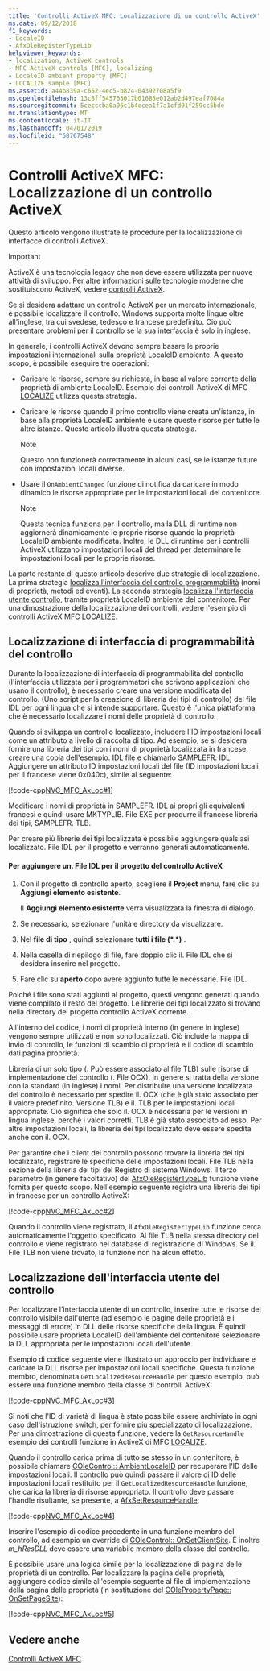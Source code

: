 ```yaml
---
title: 'Controlli ActiveX MFC: Localizzazione di un controllo ActiveX'
ms.date: 09/12/2018
f1_keywords:
- LocaleID
- AfxOleRegisterTypeLib
helpviewer_keywords:
- localization, ActiveX controls
- MFC ActiveX controls [MFC], localizing
- LocaleID ambient property [MFC]
- LOCALIZE sample [MFC]
ms.assetid: a44b839a-c652-4ec5-b824-04392708a5f9
ms.openlocfilehash: 13c8ff545763017b01685e012ab2d497eaf7084a
ms.sourcegitcommit: 5cecccba0a96c1b4ccea1f7a1cfd91f259cc5bde
ms.translationtype: MT
ms.contentlocale: it-IT
ms.lasthandoff: 04/01/2019
ms.locfileid: "58767548"
---
```

# <a name="mfc-activex-controls-localizing-an-activex-control"></a>Controlli ActiveX MFC: Localizzazione di un controllo ActiveX

Questo articolo vengono illustrate le procedure per la localizzazione di interfacce di controlli ActiveX.

>[!IMPORTANT]
> ActiveX è una tecnologia legacy che non deve essere utilizzata per nuove attività di sviluppo. Per altre informazioni sulle tecnologie moderne che sostituiscono ActiveX, vedere [controlli ActiveX](activex-controls.md).

Se si desidera adattare un controllo ActiveX per un mercato internazionale, è possibile localizzare il controllo. Windows supporta molte lingue oltre all'inglese, tra cui svedese, tedesco e francese predefinito. Ciò può presentare problemi per il controllo se la sua interfaccia è solo in inglese.

In generale, i controlli ActiveX devono sempre basare le proprie impostazioni internazionali sulla proprietà LocaleID ambiente. A questo scopo, è possibile eseguire tre operazioni:

- Caricare le risorse, sempre su richiesta, in base al valore corrente della proprietà di ambiente LocaleID. Esempio dei controlli ActiveX di MFC [LOCALIZE](../overview/visual-cpp-samples.md) utilizza questa strategia.

- Caricare le risorse quando il primo controllo viene creata un'istanza, in base alla proprietà LocaleID ambiente e usare queste risorse per tutte le altre istanze. Questo articolo illustra questa strategia.

    > [!NOTE]
    >  Questo non funzionerà correttamente in alcuni casi, se le istanze future con impostazioni locali diverse.

- Usare il `OnAmbientChanged` funzione di notifica da caricare in modo dinamico le risorse appropriate per le impostazioni locali del contenitore.

    > [!NOTE]
    >  Questa tecnica funziona per il controllo, ma la DLL di runtime non aggiornerà dinamicamente le proprie risorse quando la proprietà LocaleID ambiente modificata. Inoltre, le DLL di runtime per i controlli ActiveX utilizzano impostazioni locali del thread per determinare le impostazioni locali per le proprie risorse.

La parte restante di questo articolo descrive due strategie di localizzazione. La prima strategia [localizza l'interfaccia del controllo programmabilità](#_core_localizing_your_control.92.s_programmability_interface) (nomi di proprietà, metodi ed eventi). La seconda strategia [localizza l'interfaccia utente controllo](#_core_localizing_the_control.92.s_user_interface), tramite proprietà LocaleID ambiente del contenitore. Per una dimostrazione della localizzazione dei controlli, vedere l'esempio di controlli ActiveX MFC [LOCALIZE](../overview/visual-cpp-samples.md).

##  <a name="_core_localizing_your_control.92.s_programmability_interface"></a> Localizzazione di interfaccia di programmabilità del controllo

Durante la localizzazione di interfaccia di programmabilità del controllo (l'interfaccia utilizzata per i programmatori che scrivono applicazioni che usano il controllo), è necessario creare una versione modificata del controllo. (Uno script per la creazione di libreria dei tipi di controllo) del file IDL per ogni lingua che si intende supportare. Questo è l'unica piattaforma che è necessario localizzare i nomi delle proprietà di controllo.

Quando si sviluppa un controllo localizzato, includere l'ID impostazioni locali come un attributo a livello di raccolta di tipo. Ad esempio, se si desidera fornire una libreria dei tipi con i nomi di proprietà localizzata in francese, creare una copia dell'esempio. IDL file e chiamarlo SAMPLEFR. IDL. Aggiungere un attributo ID impostazioni locali del file (ID impostazioni locali per il francese viene 0x040c), simile al seguente:

[!code-cpp[NVC_MFC_AxLoc#1](../mfc/codesnippet/cpp/mfc-activex-controls-localizing-an-activex-control_1.idl)]

Modificare i nomi di proprietà in SAMPLEFR. IDL ai propri gli equivalenti francesi e quindi usare MKTYPLIB. File EXE per produrre il francese libreria dei tipi, SAMPLEFR. TLB.

Per creare più librerie dei tipi localizzata è possibile aggiungere qualsiasi localizzato. File IDL per il progetto e verranno generati automaticamente.

#### <a name="to-add-an-idl-file-to-your-activex-control-project"></a>Per aggiungere un. File IDL per il progetto del controllo ActiveX

1. Con il progetto di controllo aperto, scegliere il **Project** menu, fare clic su **Aggiungi elemento esistente**.

   Il **Aggiungi elemento esistente** verrà visualizzata la finestra di dialogo.

1. Se necessario, selezionare l'unità e directory da visualizzare.

1. Nel **file di tipo** , quindi selezionare **tutti i file (\*.\*)** .

1. Nella casella di riepilogo di file, fare doppio clic il. File IDL che si desidera inserire nel progetto.

1. Fare clic su **aperto** dopo avere aggiunto tutte le necessarie. File IDL.

Poiché i file sono stati aggiunti al progetto, questi vengono generati quando viene compilato il resto del progetto. Le librerie dei tipi localizzato si trovano nella directory del progetto controllo ActiveX corrente.

All'interno del codice, i nomi di proprietà interno (in genere in inglese) vengono sempre utilizzati e non sono localizzati. Ciò include la mappa di invio di controllo, le funzioni di scambio di proprietà e il codice di scambio dati pagina proprietà.

Libreria di un solo tipo (. Può essere associato al file TLB) sulle risorse di implementazione del controllo (. File OCX). In genere si tratta della versione con la standard (in inglese) i nomi. Per distribuire una versione localizzata del controllo è necessario per spedire il. OCX (che è già stato associato per il valore predefinito. Versione TLB) e il. TLB per le impostazioni locali appropriate. Ciò significa che solo il. OCX è necessaria per le versioni in lingua inglese, perché i valori corretti. TLB è già stato associato ad esso. Per altre impostazioni locali, la libreria dei tipi localizzato deve essere spedita anche con il. OCX.

Per garantire che i client del controllo possono trovare la libreria dei tipi localizzato, registrare le specifiche delle impostazioni locali. File TLB nella sezione della libreria dei tipi del Registro di sistema Windows. Il terzo parametro (in genere facoltativo) del [AfxOleRegisterTypeLib](../mfc/reference/registering-ole-controls.md#afxoleregistertypelib) funzione viene fornita per questo scopo. Nell'esempio seguente registra una libreria dei tipi in francese per un controllo ActiveX:

[!code-cpp[NVC_MFC_AxLoc#2](../mfc/codesnippet/cpp/mfc-activex-controls-localizing-an-activex-control_2.cpp)]

Quando il controllo viene registrato, il `AfxOleRegisterTypeLib` funzione cerca automaticamente l'oggetto specificato. Al file TLB nella stessa directory del controllo e viene registrato nel database di registrazione di Windows. Se il. File TLB non viene trovato, la funzione non ha alcun effetto.

##  <a name="_core_localizing_the_control.92.s_user_interface"></a> Localizzazione dell'interfaccia utente del controllo

Per localizzare l'interfaccia utente di un controllo, inserire tutte le risorse del controllo visibile dall'utente (ad esempio le pagine delle proprietà e i messaggi di errore) in DLL delle risorse specifiche della lingua. È quindi possibile usare proprietà LocaleID dell'ambiente del contenitore selezionare la DLL appropriata per le impostazioni locali dell'utente.

Esempio di codice seguente viene illustrato un approccio per individuare e caricare la DLL risorse per impostazioni locali specifiche. Questa funzione membro, denominata `GetLocalizedResourceHandle` per questo esempio, può essere una funzione membro della classe di controlli ActiveX:

[!code-cpp[NVC_MFC_AxLoc#3](../mfc/codesnippet/cpp/mfc-activex-controls-localizing-an-activex-control_3.cpp)]

Si noti che l'ID di varietà di lingua è stato possibile essere archiviato in ogni caso dell'istruzione switch, per fornire più specializzato di localizzazione. Per una dimostrazione di questa funzione, vedere la `GetResourceHandle` esempio dei controlli funzione in ActiveX di MFC [LOCALIZE](../overview/visual-cpp-samples.md).

Quando il controllo carica prima di tutto se stesso in un contenitore, è possibile chiamare [COleControl:: AmbientLocaleID](../mfc/reference/colecontrol-class.md#ambientlocaleid) per recuperare l'ID delle impostazioni locali. Il controllo può quindi passare il valore di ID delle impostazioni locali restituito per il `GetLocalizedResourceHandle` funzione, che carica la libreria di risorse appropriato. Il controllo deve passare l'handle risultante, se presente, a [AfxSetResourceHandle](../mfc/reference/application-information-and-management.md#afxsetresourcehandle):

[!code-cpp[NVC_MFC_AxLoc#4](../mfc/codesnippet/cpp/mfc-activex-controls-localizing-an-activex-control_4.cpp)]

Inserire l'esempio di codice precedente in una funzione membro del controllo, ad esempio un override di [COleControl:: OnSetClientSite](../mfc/reference/colecontrol-class.md#onsetclientsite). È inoltre *m_hResDLL* deve essere una variabile membro della classe del controllo.

È possibile usare una logica simile per la localizzazione di pagina delle proprietà di un controllo. Per localizzare la pagina delle proprietà, aggiungere codice simile all'esempio seguente al file di implementazione della pagina delle proprietà (in sostituzione del [COlePropertyPage:: OnSetPageSite](../mfc/reference/colepropertypage-class.md#onsetpagesite)):

[!code-cpp[NVC_MFC_AxLoc#5](../mfc/codesnippet/cpp/mfc-activex-controls-localizing-an-activex-control_5.cpp)]

## <a name="see-also"></a>Vedere anche

[Controlli ActiveX MFC](../mfc/mfc-activex-controls.md)

